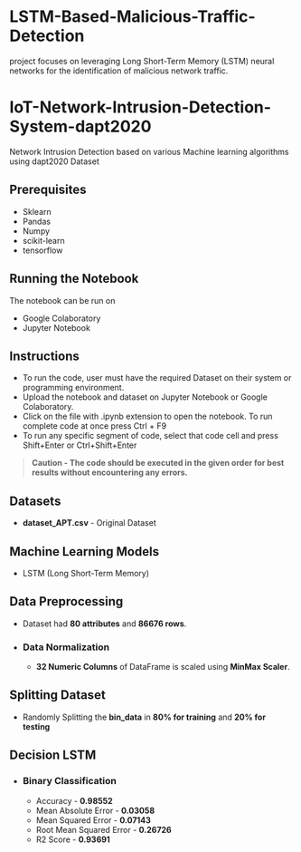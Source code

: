 # LSTM-Based-Malicious-Traffic-Detection
project focuses on leveraging Long Short-Term Memory (LSTM) neural networks for the identification of malicious network traffic.

# IoT-Network-Intrusion-Detection-System-dapt2020
Network Intrusion Detection based on various Machine learning algorithms using dapt2020 Dataset

## Prerequisites
-   Sklearn
-   Pandas
-   Numpy
-   scikit-learn
-   tensorflow

## Running the Notebook
The notebook can be run on
-   Google Colaboratory
-   Jupyter Notebook
  
## Instructions
-   To run the code, user must have the required Dataset on their system or programming environment.
-   Upload the notebook and dataset on Jupyter Notebook or Google Colaboratory.
-   Click on the file with .ipynb extension to open the notebook. To run complete code at once press Ctrl + F9
-   To run any specific segment of code, select that code cell and press Shift+Enter or Ctrl+Shift+Enter

> **Caution - The code should be executed in the given order for best results without encountering any errors.**


## Datasets
- **dataset_APT.csv** - Original Dataset 


## Machine Learning Models
- LSTM (Long Short-Term Memory) 


## Data Preprocessing
- Dataset had **80 attributes** and **86676 rows**.
- ### Data Normalization
	- **32 Numeric Columns** of DataFrame is scaled using  **MinMax Scaler**.


## Splitting Dataset
- Randomly Splitting the **bin_data** in **80% for training** and **20% for testing**

## Decision LSTM
- ### Binary Classification
    - Accuracy - **0.98552**
    - Mean Absolute Error - **0.03058**
    - Mean Squared Error - **0.07143**
    - Root Mean Squared Error - **0.26726**
    - R2 Score - **0.93691**
